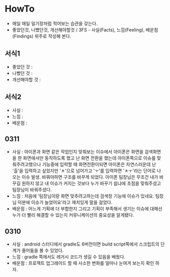 # HowTo

- 매일 매일 일기장처럼 적어보는 습관을 갖는다.
- 좋았던것, 나빴던것, 개선해야할것 / 3FS - 사실(Facts), 느낌(Feeling), 배운점(Findings) 위주로 작성해 본다.

## 서식1
- 좋았던 것 :
- 나빴던 것 :
- 개선해야할 것 :

## 서식2
- 사실 :
- 느낌 :
- 배운점 :

## 0311
- 사실 : 아이폰과 화면 같은 작업인지 맞춰보는 이슈에서 아이폰은 화면을 검색화면을 한 화면에서만 동작하도록 했고 난 화면 전환을 했는데 아이폰쪽으로 이슈를 맞춰주려고했으나 기능중에 입력할 때 화면전환이되면 아이폰은 자연스러운데 난 '출'을 입력하고 싶었지만 'ㅊ'으로 넘어가고 'ㅜ'를 입력하면 'ㅊㅜ'라는 단어로 나오는 이슈 발생. 바꿔야하면 구조를 바꾸게 되었다. 아이폰 팀장님은 무조건 내가 바꾸길 원하지 않고 내 이슈가 커지는 것보다 누가 바꾸기 쉽냐에 초점을 맞춰주셨고 팀장님이 바꿔주셨다. 
- 느낌 : 처음에 '팀장님이랑 화면 맞추려고하는데 검색창 기능에 이슈가 있네요. 팀장님 덕분에 이슈가 늘었어요'라고 재치있게 말을 걸었다.
- 배운점 : 어느게 기획에 더 부합한지 그리고 기획이 부족해서 생기는 이슈에 대해선 누가 더 빨리 해결할 수 있는지 커뮤니케이션의 중요성을 알게됐다.

## 0310
- 사실 : android 스터디에서 gradle도 6버전이면 build script쪽에서 스크립트의 단계가 줄어듦을 볼 수 있었다.
- 느낌 : gradle 쪽에서도 레거시 코드가 생길 수 있음을 배웠다. 
- 배운점 : 프로젝트 업그레이드 할 때 사소한 변화를 얼마나 눈여겨 보는지 확인 하자.

